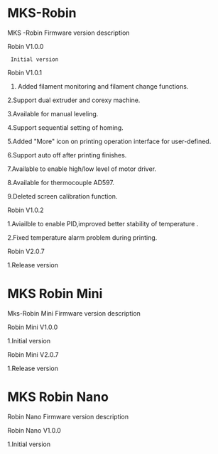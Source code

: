 # MKS-Robin
MKS -Robin Firmware version description


Robin V1.0.0

     Initial version


Robin V1.0.1

1. Added filament monitoring and filament change functions.

2.Support dual extruder and corexy machine.

3.Available for manual leveling.

4.Support sequential setting of homing.

5.Added "More" icon on printing operation interface for user-defined.

6.Support auto off after printing finishes.

7.Available to enable high/low level of motor driver.

8.Available for thermocouple AD597.

9.Deleted screen calibration function.
	

Robin V1.0.2

1.Aviailble to enable PID,improved better stability of temperature .

2.Fixed temperature alarm problem during printing.

Robin V2.0.7

1.Release version

# MKS Robin Mini

Mks-Robin Mini Firmware version description

Robin Mini V1.0.0

1.Initial version

Robin Mini V2.0.7

1.Release version


# MKS Robin Nano

Robin Nano Firmware version description

Robin Nano V1.0.0

1.Initial version
 
  
  
